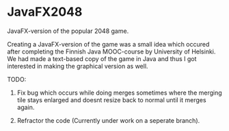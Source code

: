 # JavaFX2048

JavaFX-version of the popular 2048 game.

Creating a JavaFX-version of the game was a small idea which occured after completing the Finnish Java 
MOOC-course by University of Helsinki. We had made a text-based copy of the game in Java and thus I got
interested in making the graphical version as well.

TODO:

1. Fix bug which occurs while doing merges sometimes where the merging tile stays enlarged
and doesnt resize back to normal until it merges again.

2. Refractor the code (Currently under work on a seperate branch).

